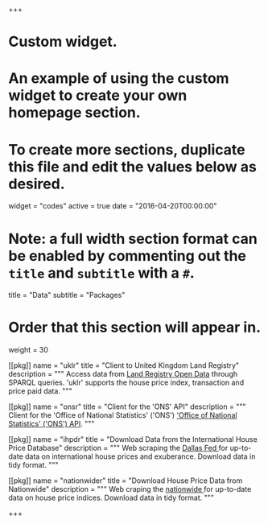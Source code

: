 +++
# Custom widget.
# An example of using the custom widget to create your own homepage section.
# To create more sections, duplicate this file and edit the values below as desired.
widget = "codes"
active = true
date = "2016-04-20T00:00:00"

# Note: a full width section format can be enabled by commenting out the `title` and `subtitle` with a `#`.
title = "Data"
subtitle = "Packages"

# Order that this section will appear in.
weight = 30

[[pkg]]
  name = "uklr"
  title =  "Client to United Kingdom Land Registry"
  description = """
  Access data from [Land Registry Open Data](https://landregistry.data.gov.uk/) through SPARQL queries. 'uklr' supports the house price index, transaction and price paid data.
  """
  
[[pkg]]
  name = "onsr"
  title =  "Client for the 'ONS' API"
  description = """
  Client for the 'Office of National Statistics' ('ONS') <a href = "https://api.beta.ons.gov.uk/v1" target="_blank"> 'Office of National Statistics' ('ONS') API</a>.
  """

[[pkg]]
  name = "ihpdr"
  title =  "Download Data from the International House Price Database"
  description = """
  Web scraping the <a href = "https://www.dallasfed.org" target="_blank">Dallas Fed </a> for up-to-date data on international house prices and exuberance. Download data in tidy format.
  """

[[pkg]]
  name = "nationwider"
  title =  "Download House Price Data from Nationwide"
  description = """
  Web craping the <a href="https://www.nationwide.co.uk/" target="_blank">nationwide </a> for up-to-date data on house price indices. Download data in tidy format.
  """

+++
  

